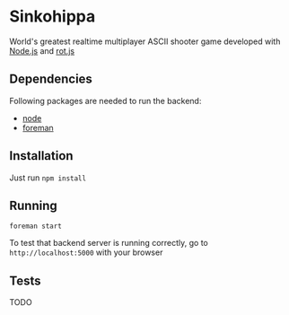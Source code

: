 Sinkohippa
==========

World's greatest realtime multiplayer ASCII shooter game
developed with [Node.js](http://nodejs.org/) and [rot.js](http://ondras.github.com/rot.js/hp/)

Dependencies
------------

Following packages are needed to run the backend:

* [node](http://nodejs.org/)
* [foreman](https://github.com/ddollar/foreman)

Installation
------------

Just run `npm install`

Running
-------

```
foreman start
```

To test that backend server is running correctly, go to `http://localhost:5000`
with your browser

Tests
-----

TODO

